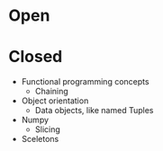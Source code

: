 Open
====
Closed
======
* Functional programming concepts
  * Chaining
* Object orientation
  * Data objects, like named Tuples
* Numpy
  * Slicing
* Sceletons




